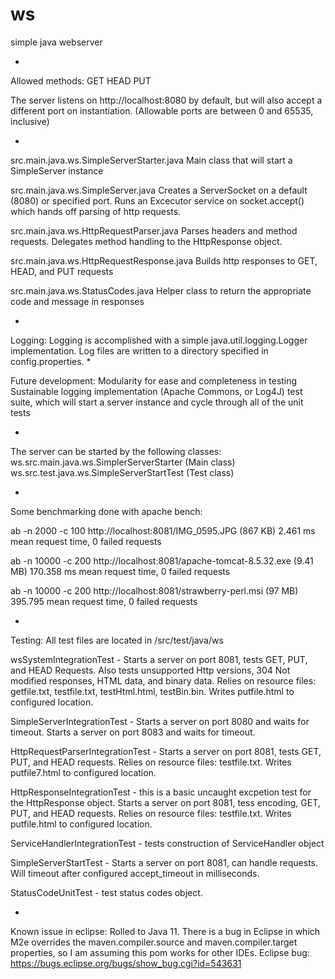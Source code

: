 # ws
simple java webserver

*

Allowed methods:
GET
HEAD
PUT

The server listens on http://localhost:8080 by default, but will also accept a different port on instantiation. (Allowable ports are between 0 and 65535, inclusive)

*

src.main.java.ws.SimpleServerStarter.java
Main class that will start a SimpleServer instance

src.main.java.ws.SimpleServer.java
Creates a ServerSocket on a default (8080) or specified port. Runs an Excecutor service on socket.accept() which hands off parsing of http requests.

src.main.java.ws.HttpRequestParser.java
Parses headers and method requests. Delegates method handling to the HttpResponse object.

src.main.java.ws.HttpRequestResponse.java
Builds http responses to GET, HEAD, and PUT requests

src.main.java.ws.StatusCodes.java
Helper class to return the appropriate code and message in responses

*
Logging:
Logging is accomplished with a simple java.util.logging.Logger implementation. Log files are written to a directory specified in config.properties. 
*

Future development:
Modularity for ease and completeness in testing
Sustainable logging implementation (Apache Commons, or Log4J)
test suite, which will start a server instance and cycle through all of the unit tests

*

The server can be started by the following classes:
ws.src.main.java.ws.SimplerServerStarter (Main class)
ws.src.test.java.ws.SimpleServerStartTest (Test class)

*

Some benchmarking done with apache bench:

ab -n 2000 -c 100 http://localhost:8081/IMG_0595.JPG (867 KB)
2.461 ms mean request time, 0 failed requests

ab -n 10000 -c 200 http://localhost:8081/apache-tomcat-8.5.32.exe (9.41 MB)
170.358 ms mean request time, 0 failed requests

ab -n 10000 -c 200 http://localhost:8081/strawberry-perl.msi (97 MB)
395.795 mean request time, 0 failed requests

*

Testing:
All test files are located in /src/test/java/ws

wsSystemIntegrationTest - Starts a server on port 8081, tests GET, PUT, and HEAD Requests. Also tests unsupported Http versions, 304 Not modified responses, HTML data, and binary data. Relies on resource files: getfile.txt, testfile.txt, testHtml.html, testBin.bin. Writes putfile.html to configured location.

SimpleServerIntegrationTest - Starts a server on port 8080 and waits for timeout. Starts a server on port 8083 and waits for timeout.

HttpRequestParserIntegrationTest - Starts a server on port 8081, tests GET, PUT, and HEAD requests. Relies on resource files: testfile.txt. Writes putfile7.html to configured location.

HttpResponseIntegrationTest - this is a basic uncaught excpetion test for the HttpResponse object. Starts a server on port 8081, tess encoding, GET, PUT, and HEAD requests. Relies on resource files: testfile.txt. Writes putfile.html to configured location.

ServiceHandlerIntegrationTest - tests construction of ServiceHandler object

SimpleServerStartTest - Starts a server on port 8081, can handle requests. Will timeout after configured accept_timeout in milliseconds.

StatusCodeUnitTest - test status codes object.

*

Known issue in eclipse:
Rolled to Java 11. There is a bug in Eclipse in which M2e overrides the maven.compiler.source and maven.compiler.target properties, so I am assuming this pom works for other IDEs. Eclipse bug: https://bugs.eclipse.org/bugs/show_bug.cgi?id=543631
